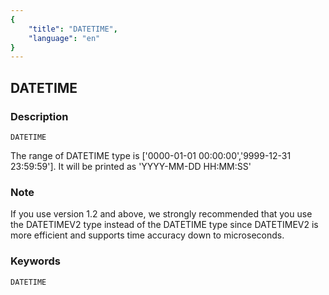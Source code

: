 ```yaml
---
{
    "title": "DATETIME",
    "language": "en"
}
---
```


<!-- 
Licensed to the Apache Software Foundation (ASF) under one
or more contributor license agreements.  See the NOTICE file
distributed with this work for additional information
regarding copyright ownership.  The ASF licenses this file
to you under the Apache License, Version 2.0 (the
"License"); you may not use this file except in compliance
with the License.  You may obtain a copy of the License at

  http://www.apache.org/licenses/LICENSE-2.0

Unless required by applicable law or agreed to in writing,
software distributed under the License is distributed on an
"AS IS" BASIS, WITHOUT WARRANTIES OR CONDITIONS OF ANY
KIND, either express or implied.  See the License for the
specific language governing permissions and limitations
under the License.
-->

## DATETIME
### Description
```
DATETIME
```

The range of DATETIME type is ['0000-01-01 00:00:00','9999-12-31 23:59:59']. It will be printed as 'YYYY-MM-DD HH:MM:SS'

### Note

If you use version 1.2 and above, we  strongly recommended that you use the DATETIMEV2 type instead of the DATETIME type since DATETIMEV2 is more efficient and supports time accuracy down to microseconds.

### Keywords
```
DATETIME
```


